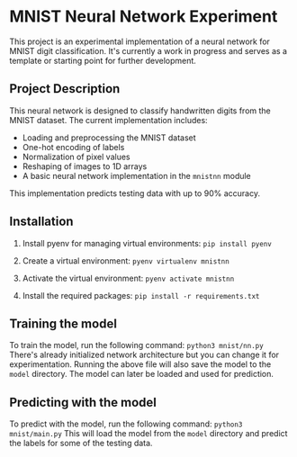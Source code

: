# MNIST Neural Network Experiment

This project is an experimental implementation of a neural network for MNIST digit classification. It's currently a work in progress and serves as a template or starting point for further development.

## Project Description

This neural network is designed to classify handwritten digits from the MNIST dataset. The current implementation includes:

- Loading and preprocessing the MNIST dataset
- One-hot encoding of labels
- Normalization of pixel values
- Reshaping of images to 1D arrays
- A basic neural network implementation in the `mnistnn` module

This implementation predicts testing data with up to 90% accuracy.

## Installation

1. Install pyenv for managing virtual environments:
```pip install pyenv```

2. Create a virtual environment:
```pyenv virtualenv mnistnn```

3. Activate the virtual environment:
```pyenv activate mnistnn```

4. Install the required packages:
```pip install -r requirements.txt```

## Training the model

To train the model, run the following command:
```python3 mnist/nn.py```
There's already initialized network architecture but you can change it for experimentation.
Running the above file will also save the model to the `model` directory. The model can later be loaded and used for prediction.

## Predicting with the model

To predict with the model, run the following command:
```python3 mnist/main.py```
This will load the model from the `model` directory and predict the labels for some of the testing data.
